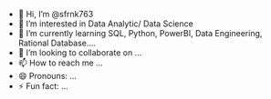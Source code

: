 - 👋 Hi, I’m @sfrnk763
- 👀 I’m interested in Data Analytic/ Data Science
- 🌱 I’m currently learning SQL, Python, PowerBI, Data Engineering, Rational Database....
- 💞️ I’m looking to collaborate on ...
- 📫 How to reach me ...
- 😄 Pronouns: ...
- ⚡ Fun fact: ...

<!---
sfrnk763/sfrnk763 is a ✨ special ✨ repository because its `README.md` (this file) appears on your GitHub profile.
You can click the Preview link to take a look at your changes.
--->
